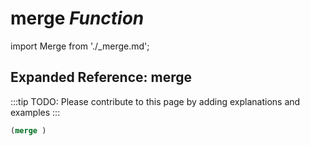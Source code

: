 # **merge** *Function*

import Merge from './_merge.md';

<Merge />

## Expanded Reference: merge

:::tip
TODO: Please contribute to this page by adding explanations and examples
:::

```lisp
(merge )
```
